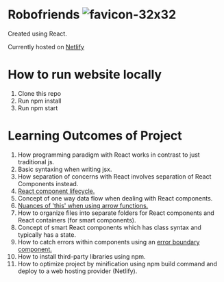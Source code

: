 # Robofriends ![favicon-32x32](https://user-images.githubusercontent.com/103726434/174033914-1d3a9ccc-4a69-4af7-ba3f-f723422b8d3b.png)

Created using React.

Currently hosted on [Netlify](https://weird-robofriends.netlify.app/)

# How to run website locally 

1. Clone this repo
2. Run npm install
3. Run npm start

# Learning Outcomes of Project

1. How programming paradigm with React works in contrast to just traditional js.
2. Basic syntaxing when writing jsx.
3. How separation of concerns with React involves separation of React Components instead.
4. [React component lifecycle.](https://reactjs.org/docs/react-component.html)
5. Concept of one way data flow when dealing with React components.
6. [Nuances of 'this' when using arrow functions.](https://reactjs.org/docs/handling-events.html)
7. How to organize files into separate folders for React components and React containers (for smart components).
8. Concept of smart React components which has class syntax and typically has a state.
9. How to catch errors within components using an [error boundary component.](https://reactjs.org/docs/error-boundaries.html)
10. How to install third-party libraries using npm.
11. How to optimize project by minification using npm build command and deploy to a web hosting provider (Netlify).
